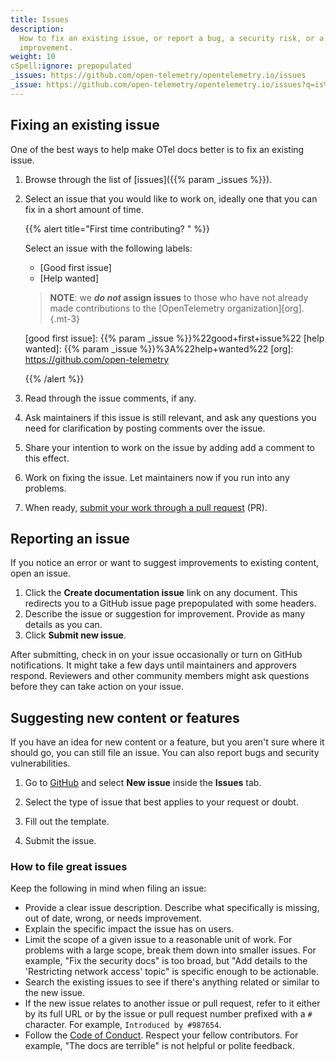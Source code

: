 ```yaml
---
title: Issues
description:
  How to fix an existing issue, or report a bug, a security risk, or a potential
  improvement.
weight: 10
cSpell:ignore: prepopulated
_issues: https://github.com/open-telemetry/opentelemetry.io/issues
_issue: https://github.com/open-telemetry/opentelemetry.io/issues?q=is%3Aissue+is%3Aopen+sort%3Aupdated-desc+label%3A
---
```


## Fixing an existing issue

One of the best ways to help make OTel docs better is to fix an existing issue.

1. Browse through the list of [issues]({{% param _issues %}}).
2. Select an issue that you would like to work on, ideally one that you can fix
   in a short amount of time.

   <a name="first-issue"></a>
   {{% alert title="First time contributing? " %}}

   Select an issue with the following labels:

   - [Good first issue]
   - [Help wanted]

   <!-- prettier-ignore -->
   > **NOTE**: we **_do not_ assign issues** to those who
   > have not already made contributions to the [OpenTelemetry
   > organization][org].
   {.mt-3}

   <!-- prettier-ignore -->
   [good first issue]: {{% param _issue %}}%22good+first+issue%22
   [help wanted]: {{% param _issue %}}%3A%22help+wanted%22
   [org]: https://github.com/open-telemetry

   {{% /alert %}}

3. Read through the issue comments, if any.
4. Ask maintainers if this issue is still relevant, and ask any questions you
   need for clarification by posting comments over the issue.
5. Share your intention to work on the issue by adding add a comment to this
   effect.
6. Work on fixing the issue. Let maintainers now if you run into any problems.
7. When ready, [submit your work through a pull request](../pull-requests) (PR).

## Reporting an issue

If you notice an error or want to suggest improvements to existing content, open
an issue.

1. Click the **Create documentation issue** link on any document. This redirects
   you to a GitHub issue page prepopulated with some headers.
2. Describe the issue or suggestion for improvement. Provide as many details as
   you can.
3. Click **Submit new issue**.

After submitting, check in on your issue occasionally or turn on GitHub
notifications. It might take a few days until maintainers and approvers respond.
Reviewers and other community members might ask questions before they can take
action on your issue.

## Suggesting new content or features

If you have an idea for new content or a feature, but you aren't sure where it
should go, you can still file an issue. You can also report bugs and security
vulnerabilities.

1. Go to
   [GitHub](https://github.com/open-telemetry/opentelemetry.io/issues/new/) and
   select **New issue** inside the **Issues** tab.

1. Select the type of issue that best applies to your request or doubt.

1. Fill out the template.

1. Submit the issue.

### How to file great issues

Keep the following in mind when filing an issue:

- Provide a clear issue description. Describe what specifically is missing, out
  of date, wrong, or needs improvement.
- Explain the specific impact the issue has on users.
- Limit the scope of a given issue to a reasonable unit of work. For problems
  with a large scope, break them down into smaller issues. For example, "Fix the
  security docs" is too broad, but "Add details to the 'Restricting network
  access' topic" is specific enough to be actionable.
- Search the existing issues to see if there's anything related or similar to
  the new issue.
- If the new issue relates to another issue or pull request, refer to it either
  by its full URL or by the issue or pull request number prefixed with a `#`
  character. For example, `Introduced by #987654`.
- Follow the
  [Code of Conduct](https://github.com/open-telemetry/community/blob/main/code-of-conduct.md).
  Respect your fellow contributors. For example, "The docs are terrible" is not
  helpful or polite feedback.
